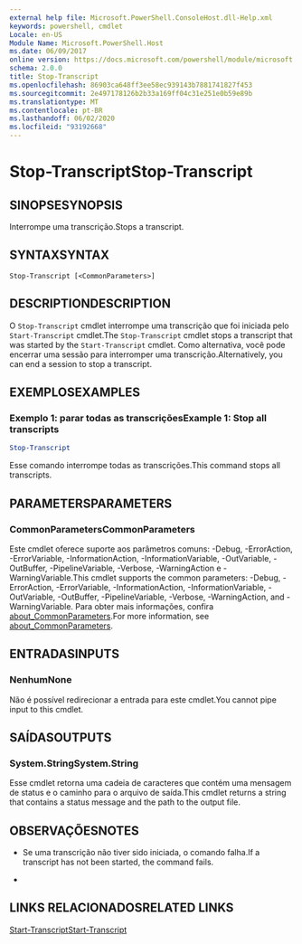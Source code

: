 ```yaml
---
external help file: Microsoft.PowerShell.ConsoleHost.dll-Help.xml
keywords: powershell, cmdlet
Locale: en-US
Module Name: Microsoft.PowerShell.Host
ms.date: 06/09/2017
online version: https://docs.microsoft.com/powershell/module/microsoft.powershell.host/stop-transcript?view=powershell-7.1&WT.mc_id=ps-gethelp
schema: 2.0.0
title: Stop-Transcript
ms.openlocfilehash: 86903ca648ff3ee58ec939143b7881741827f453
ms.sourcegitcommit: 2e497178126b2b33a169ff04c31e251e0b59e89b
ms.translationtype: MT
ms.contentlocale: pt-BR
ms.lasthandoff: 06/02/2020
ms.locfileid: "93192668"
---
```

# <span data-ttu-id="ee64e-103">Stop-Transcript</span><span class="sxs-lookup"><span data-stu-id="ee64e-103">Stop-Transcript</span></span>

## <span data-ttu-id="ee64e-104">SINOPSE</span><span class="sxs-lookup"><span data-stu-id="ee64e-104">SYNOPSIS</span></span>
<span data-ttu-id="ee64e-105">Interrompe uma transcrição.</span><span class="sxs-lookup"><span data-stu-id="ee64e-105">Stops a transcript.</span></span>

## <span data-ttu-id="ee64e-106">SYNTAX</span><span class="sxs-lookup"><span data-stu-id="ee64e-106">SYNTAX</span></span>

```
Stop-Transcript [<CommonParameters>]
```

## <span data-ttu-id="ee64e-107">DESCRIPTION</span><span class="sxs-lookup"><span data-stu-id="ee64e-107">DESCRIPTION</span></span>

<span data-ttu-id="ee64e-108">O `Stop-Transcript` cmdlet interrompe uma transcrição que foi iniciada pelo `Start-Transcript` cmdlet.</span><span class="sxs-lookup"><span data-stu-id="ee64e-108">The `Stop-Transcript` cmdlet stops a transcript that was started by the `Start-Transcript` cmdlet.</span></span>
<span data-ttu-id="ee64e-109">Como alternativa, você pode encerrar uma sessão para interromper uma transcrição.</span><span class="sxs-lookup"><span data-stu-id="ee64e-109">Alternatively, you can end a session to stop a transcript.</span></span>

## <span data-ttu-id="ee64e-110">EXEMPLOS</span><span class="sxs-lookup"><span data-stu-id="ee64e-110">EXAMPLES</span></span>

### <span data-ttu-id="ee64e-111">Exemplo 1: parar todas as transcrições</span><span class="sxs-lookup"><span data-stu-id="ee64e-111">Example 1: Stop all transcripts</span></span>

```powershell
Stop-Transcript
```

<span data-ttu-id="ee64e-112">Esse comando interrompe todas as transcrições.</span><span class="sxs-lookup"><span data-stu-id="ee64e-112">This command stops all transcripts.</span></span>

## <span data-ttu-id="ee64e-113">PARAMETERS</span><span class="sxs-lookup"><span data-stu-id="ee64e-113">PARAMETERS</span></span>

### <span data-ttu-id="ee64e-114">CommonParameters</span><span class="sxs-lookup"><span data-stu-id="ee64e-114">CommonParameters</span></span>

<span data-ttu-id="ee64e-115">Este cmdlet oferece suporte aos parâmetros comuns: -Debug, -ErrorAction, -ErrorVariable, -InformationAction, -InformationVariable, -OutVariable, -OutBuffer, -PipelineVariable, -Verbose, -WarningAction e -WarningVariable.</span><span class="sxs-lookup"><span data-stu-id="ee64e-115">This cmdlet supports the common parameters: -Debug, -ErrorAction, -ErrorVariable, -InformationAction, -InformationVariable, -OutVariable, -OutBuffer, -PipelineVariable, -Verbose, -WarningAction, and -WarningVariable.</span></span> <span data-ttu-id="ee64e-116">Para obter mais informações, confira [about_CommonParameters](https://go.microsoft.com/fwlink/?LinkID=113216).</span><span class="sxs-lookup"><span data-stu-id="ee64e-116">For more information, see [about_CommonParameters](https://go.microsoft.com/fwlink/?LinkID=113216).</span></span>

## <span data-ttu-id="ee64e-117">ENTRADAS</span><span class="sxs-lookup"><span data-stu-id="ee64e-117">INPUTS</span></span>

### <span data-ttu-id="ee64e-118">Nenhum</span><span class="sxs-lookup"><span data-stu-id="ee64e-118">None</span></span>

<span data-ttu-id="ee64e-119">Não é possível redirecionar a entrada para este cmdlet.</span><span class="sxs-lookup"><span data-stu-id="ee64e-119">You cannot pipe input to this cmdlet.</span></span>

## <span data-ttu-id="ee64e-120">SAÍDAS</span><span class="sxs-lookup"><span data-stu-id="ee64e-120">OUTPUTS</span></span>

### <span data-ttu-id="ee64e-121">System.String</span><span class="sxs-lookup"><span data-stu-id="ee64e-121">System.String</span></span>

<span data-ttu-id="ee64e-122">Esse cmdlet retorna uma cadeia de caracteres que contém uma mensagem de status e o caminho para o arquivo de saída.</span><span class="sxs-lookup"><span data-stu-id="ee64e-122">This cmdlet returns a string that contains a status message and the path to the output file.</span></span>

## <span data-ttu-id="ee64e-123">OBSERVAÇÕES</span><span class="sxs-lookup"><span data-stu-id="ee64e-123">NOTES</span></span>

* <span data-ttu-id="ee64e-124">Se uma transcrição não tiver sido iniciada, o comando falha.</span><span class="sxs-lookup"><span data-stu-id="ee64e-124">If a transcript has not been started, the command fails.</span></span>

*

## <span data-ttu-id="ee64e-125">LINKS RELACIONADOS</span><span class="sxs-lookup"><span data-stu-id="ee64e-125">RELATED LINKS</span></span>

[<span data-ttu-id="ee64e-126">Start-Transcript</span><span class="sxs-lookup"><span data-stu-id="ee64e-126">Start-Transcript</span></span>](Start-Transcript.md)

